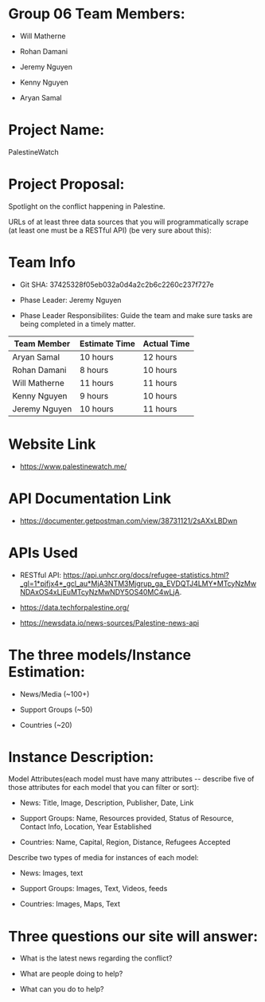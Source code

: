 # Group 06 Team Members:

- Will Matherne

- Rohan Damani

- Jeremy Nguyen

- Kenny Nguyen

- Aryan Samal

# Project Name: 

PalestineWatch

# Project Proposal:

Spotlight on the conflict happening in Palestine.

URLs of at least three data sources that you will programmatically scrape (at least one must be a RESTful API) (be very sure about this):

# Team Info

- Git SHA: 37425328f05eb032a0d4a2c2b6c2260c237f727e

- Phase Leader: Jeremy Nguyen

- Phase Leader Responsibilites: Guide the team and make sure tasks are being
completed in a timely matter.


| Team Member | Estimate Time | Actual Time |
| ----- | --- | --- | 
| Aryan Samal       | 10 hours | 12 hours |
| Rohan Damani      |  8 hours | 10 hours |
| Will Matherne     | 11 hours | 11 hours |
| Kenny Nguyen      | 9 hours  | 10 hours |
| Jeremy Nguyen     | 10 hours | 11 hours |

# Website Link

- https://www.palestinewatch.me/


# API Documentation Link

- https://documenter.getpostman.com/view/38731121/2sAXxLBDwn

# APIs Used

- RESTful API: https://api.unhcr.org/docs/refugee-statistics.html?_gl=1*pjfjx4*_gcl_au*MjA3NTM3Mjgrup_ga_EVDQTJ4LMY*MTcyNzMwNDAxOS4xLjEuMTcyNzMwNDY5OS40MC4wLjA.

- https://data.techforpalestine.org/

- https://newsdata.io/news-sources/Palestine-news-api


# The three models/Instance Estimation:

- News/Media (~100+)

- Support Groups (~50)

- Countries (~20)

# Instance Description:

Model Attributes(each model must have many attributes -- describe five of those attributes for each model that you can filter or sort):

- News: Title, Image, Description, Publisher, Date, Link

- Support Groups: Name, Resources provided, Status of Resource, Contact Info, Location, Year Established

- Countries: Name, Capital, Region, Distance, Refugees Accepted 

Describe two types of media for instances of each model:

- News: Images, text

- Support Groups: Images, Text, Videos, feeds

- Countries: Images, Maps, Text

# Three questions our site will answer:

- What is the latest news regarding the conflict?

- What are people doing to help?

- What can you do to help?

